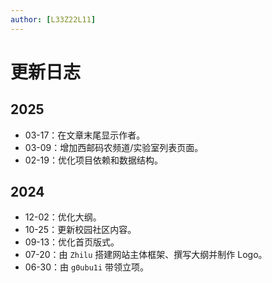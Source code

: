```yaml
---
author: [L33Z22L11]
---
```


# 更新日志

## 2025

- 03-17：在文章末尾显示作者。
- 03-09：增加西邮码农频道/实验室列表页面。
- 02-19：优化项目依赖和数据结构。

## 2024

- 12-02：优化大纲。
- 10-25：更新校园社区内容。
- 09-13：优化首页版式。
- 07-20：由 `Zhilu` 搭建网站主体框架、撰写大纲并制作 Logo。
- 06-30：由 `g0ubu1i` 带领立项。
